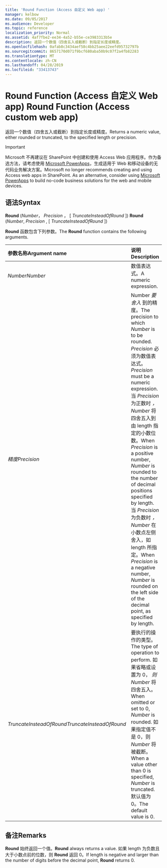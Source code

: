 ```yaml
---
title: 'Round Function (Access 自定义 Web app) '
manager: kelbow
ms.date: 09/05/2017
ms.audience: Developer
ms.topic: reference
localization_priority: Normal
ms.assetid: 4af7fbe2-ee34-4a52-b55e-ce3983313b5e
description: 返回一个数值（四舍五入或截断）到指定长度或精度。
ms.openlocfilehash: 0afab8c3434aef58c4bb25aee22eefd95732797b
ms.sourcegitcommit: 8657170d071f9bcf680aba50b9c07f2a4fb82283
ms.translationtype: MT
ms.contentlocale: zh-CN
ms.lasthandoff: 04/28/2019
ms.locfileid: "33413743"
---
```

# <a name="round-function-access-custom-web-app"></a><span data-ttu-id="8a5da-103">Round Function (Access 自定义 Web app) </span><span class="sxs-lookup"><span data-stu-id="8a5da-103">Round Function (Access custom web app)</span></span>

<span data-ttu-id="8a5da-104">返回一个数值（四舍五入或截断）到指定长度或精度。</span><span class="sxs-lookup"><span data-stu-id="8a5da-104">Returns a numeric value, either rounded or truncated, to the specified length or precision.</span></span>
  
> [!IMPORTANT]
> <span data-ttu-id="8a5da-p101">Microsoft 不再建议在 SharePoint 中创建和使用 Access Web 应用程序。作为备选方法，请考虑使用 [Microsoft PowerApps](https://powerapps.microsoft.com/en-us/)，生成适用于 Web 和移动设备的无代码业务解决方案。</span><span class="sxs-lookup"><span data-stu-id="8a5da-p101">Microsoft no longer recommends creating and using Access web apps in SharePoint. As an alternative, consider using [Microsoft PowerApps](https://powerapps.microsoft.com/en-us/) to build no-code business solutions for the web and mobile devices.</span></span> 
  
## <a name="syntax"></a><span data-ttu-id="8a5da-107">语法</span><span class="sxs-lookup"><span data-stu-id="8a5da-107">Syntax</span></span>

 <span data-ttu-id="8a5da-108">**Round** (*Number*， *Precision*  ， [  *TruncateInsteadOfRound*  ]) </span><span class="sxs-lookup"><span data-stu-id="8a5da-108">**Round** (*Number*, *Precision*  , [  *TruncateInsteadOfRound*  ])</span></span> 
  
<span data-ttu-id="8a5da-109">**Round** 函数包含下列参数。</span><span class="sxs-lookup"><span data-stu-id="8a5da-109">The **Round** function contains the following arguments.</span></span> 
  
|<span data-ttu-id="8a5da-110">**参数名称**</span><span class="sxs-lookup"><span data-stu-id="8a5da-110">**Argument name**</span></span>|<span data-ttu-id="8a5da-111">**说明**</span><span class="sxs-lookup"><span data-stu-id="8a5da-111">**Description**</span></span>|
|:-----|:-----|
| <span data-ttu-id="8a5da-112">*Number*</span><span class="sxs-lookup"><span data-stu-id="8a5da-112">*Number*</span></span>  <br/> |<span data-ttu-id="8a5da-113">数值表达式。</span><span class="sxs-lookup"><span data-stu-id="8a5da-113">A numeric expression.</span></span>  <br/> |
| <span data-ttu-id="8a5da-114">*精度*</span><span class="sxs-lookup"><span data-stu-id="8a5da-114">*Precision*</span></span>  <br/> |<span data-ttu-id="8a5da-115">Number  *要舍入*  到的精度。</span><span class="sxs-lookup"><span data-stu-id="8a5da-115">The precision to which  *Number*  is to be rounded.</span></span>  <span data-ttu-id="8a5da-116">*Precision*  必须为数值表达式。</span><span class="sxs-lookup"><span data-stu-id="8a5da-116">*Precision*  must be a numeric expression.</span></span> <span data-ttu-id="8a5da-117">当  *Precision*  为正数时  *，Number*  将四舍五入到由 length 指定的小数位数。</span><span class="sxs-lookup"><span data-stu-id="8a5da-117">When  *Precision*  is a positive number,  *Number*  is rounded to the number of decimal positions specified by length.</span></span> <span data-ttu-id="8a5da-118">当  *Precision*  为负数时  *，Number*  在小数点左侧舍入，如 length 所指定。</span><span class="sxs-lookup"><span data-stu-id="8a5da-118">When  *Precision*  is a negative number,  *Number*  is rounded on the left side of the decimal point, as specified by length.</span></span>  <br/> |
| <span data-ttu-id="8a5da-119">*TruncateInsteadOfRound*</span><span class="sxs-lookup"><span data-stu-id="8a5da-119">*TruncateInsteadOfRound*</span></span>  <br/> |<span data-ttu-id="8a5da-120">要执行的操作的类型。</span><span class="sxs-lookup"><span data-stu-id="8a5da-120">The type of operation to perform.</span></span> <span data-ttu-id="8a5da-121">如果省略或设置为 0，  *则 Number*  将四舍五入。</span><span class="sxs-lookup"><span data-stu-id="8a5da-121">When omitted or set to 0,  *Number*  is rounded.</span></span> <span data-ttu-id="8a5da-122">如果指定值不是 0，则  *Number*  将被截断。</span><span class="sxs-lookup"><span data-stu-id="8a5da-122">When a value other than 0 is specified,  *Number*  is truncated.</span></span> <span data-ttu-id="8a5da-123">默认值为 0。</span><span class="sxs-lookup"><span data-stu-id="8a5da-123">The default value is 0.</span></span>  <br/> |
   
## <a name="remarks"></a><span data-ttu-id="8a5da-124">备注</span><span class="sxs-lookup"><span data-stu-id="8a5da-124">Remarks</span></span>

 <span data-ttu-id="8a5da-125">**Round** 始终返回一个值。</span><span class="sxs-lookup"><span data-stu-id="8a5da-125">**Round** always returns a value.</span></span> <span data-ttu-id="8a5da-126">如果 length 为负数且大于小数点前的位数，则 **Round** 返回 0。</span><span class="sxs-lookup"><span data-stu-id="8a5da-126">If length is negative and larger than the number of digits before the decimal point, **Round** returns 0.</span></span> 
  

